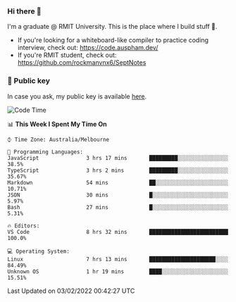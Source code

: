 ### Hi there 👋

I'm a graduate @ RMIT University. This is the place where I build stuff 👀. 

- If you're looking for a whiteboard-like compiler to practice coding interview, check out: https://code.auspham.dev/
- If you're RMIT student, check out: https://github.com/rockmanvnx6/SeptNotes

### 🔑 Public key

In case you ask, my public key is available [here](https://public.auspham.dev/).

<!--START_SECTION:waka-->
![Code Time](http://img.shields.io/badge/Code%20Time-793%20hrs%2011%20mins-blue)

📊 **This Week I Spent My Time On** 

```text
⌚︎ Time Zone: Australia/Melbourne

💬 Programming Languages: 
JavaScript               3 hrs 17 mins       █████████░░░░░░░░░░░░░░░░   38.5% 
TypeScript               3 hrs 2 mins        █████████░░░░░░░░░░░░░░░░   35.67% 
Markdown                 54 mins             ██░░░░░░░░░░░░░░░░░░░░░░░   10.71% 
JSON                     30 mins             █░░░░░░░░░░░░░░░░░░░░░░░░   5.97% 
Bash                     27 mins             █░░░░░░░░░░░░░░░░░░░░░░░░   5.31%

🔥 Editors: 
VS Code                  8 hrs 32 mins       █████████████████████████   100.0%

💻 Operating System: 
Linux                    7 hrs 13 mins       █████████████████████░░░░   84.49% 
Unknown OS               1 hr 19 mins        ████░░░░░░░░░░░░░░░░░░░░░   15.51%

```


 Last Updated on 03/02/2022 00:42:27 UTC
<!--END_SECTION:waka-->

<!--
**rockmanvnx6/rockmanvnx6** is a ✨ _special_ ✨ repository because its `README.md` (this file) appears on your GitHub profile.

Here are some ideas to get you started:

- 🔭 I’m currently working on ...
- 🌱 I’m currently learning ...
- 👯 I’m looking to collaborate on ...
- 🤔 I’m looking for help with ...
- 💬 Ask me about ...
- 📫 How to reach me: ...
- 😄 Pronouns: ...
- ⚡ Fun fact: ...
-->

